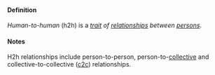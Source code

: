 #### Definition

*Human-to-human* (h2h) is a *[trait](https://github.com/gcassel/Modular-Organizing-Terminology/blob/master/terms/trait.md) of [relationships](https://github.com/gcassel/Modular-Organizing-Terminology/blob/master/terms/relate.md) between [persons](https://github.com/gcassel/Modular-Organizing-Terminology/blob/master/terms/person.md)*.

#### Notes

H2h relationships include person-to-person, person-to-[collective](https://github.com/gcassel/Modular-Organizing-Terminology/blob/master/terms/collective.md) and collective-to-collective ([c2c](https://github.com/gcassel/Modular-Organizing-Terminology/blob/master/compound-terms/c2c.md)) relationships.
